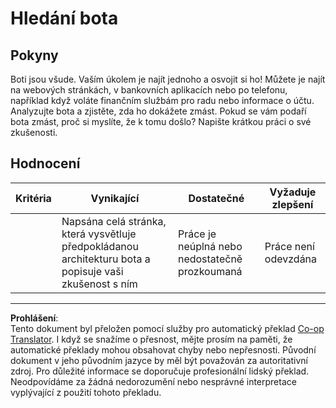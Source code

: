 <!--
CO_OP_TRANSLATOR_METADATA:
{
  "original_hash": "1d7583e8046dacbb0c056d5ba0a71b16",
  "translation_date": "2025-09-05T01:36:38+00:00",
  "source_file": "6-NLP/1-Introduction-to-NLP/assignment.md",
  "language_code": "cs"
}
-->
# Hledání bota

## Pokyny

Boti jsou všude. Vaším úkolem je najít jednoho a osvojit si ho! Můžete je najít na webových stránkách, v bankovních aplikacích nebo po telefonu, například když voláte finančním službám pro radu nebo informace o účtu. Analyzujte bota a zjistěte, zda ho dokážete zmást. Pokud se vám podaří bota zmást, proč si myslíte, že k tomu došlo? Napište krátkou práci o své zkušenosti.

## Hodnocení

| Kritéria | Vynikající                                                                                                   | Dostatečné                                  | Vyžaduje zlepšení     |
| -------- | ----------------------------------------------------------------------------------------------------------- | ------------------------------------------- | --------------------- |
|          | Napsána celá stránka, která vysvětluje předpokládanou architekturu bota a popisuje vaši zkušenost s ním       | Práce je neúplná nebo nedostatečně prozkoumaná | Práce není odevzdána |

---

**Prohlášení**:  
Tento dokument byl přeložen pomocí služby pro automatický překlad [Co-op Translator](https://github.com/Azure/co-op-translator). I když se snažíme o přesnost, mějte prosím na paměti, že automatické překlady mohou obsahovat chyby nebo nepřesnosti. Původní dokument v jeho původním jazyce by měl být považován za autoritativní zdroj. Pro důležité informace se doporučuje profesionální lidský překlad. Neodpovídáme za žádná nedorozumění nebo nesprávné interpretace vyplývající z použití tohoto překladu.